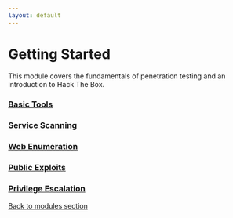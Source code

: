 ```yaml
---
layout: default
---
```

# Getting Started

This module covers the fundamentals of penetration testing and an introduction to Hack The Box.

### [Basic Tools](GettingStarted/BasicTools.md)
### [Service Scanning](GettingStarted/ServiceScanning.md)
### [Web Enumeration](GettingStarted/WebEnumeration.md)
### [Public Exploits](GettingStarted/PublicExploits.md)
### [Privilege Escalation](GettingStarted/PrivilegeEscalation.md)




[Back to modules section](./HTBAcademy.md)
